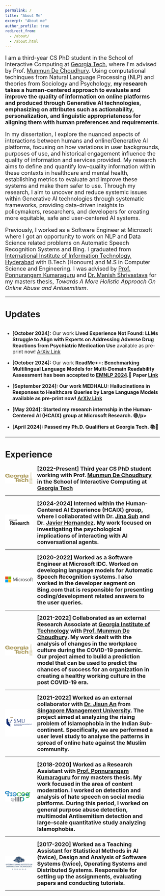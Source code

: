 ```yaml
---
permalink: /
title: "About Me"
excerpt: "About me"
author_profile: true
redirect_from: 
  - /about/
  - /about.html
---
```

<p style="font-size:large;">
I am a third-year CS PhD student in the School of Interactive Computing at <a href="https://www.gatech.edu/">Georgia Tech</a>, where I'm advised by Prof. <a href="http://www.munmund.net/">Munmun De Choudhury</a>. Using computational techinques from Natural Language Processing (NLP) and theories from Sociology and Psychology, <b>my research takes a human-centered approach to evaluate and improve the quality of information on online platforms and produced through Generative AI technologies, emphasizing on attributes such as actionability, personalization, and linguistic appropriateness for aligning them with human preferences and requirements</b>.

</p>

<p style="font-size:large;">
In my dissertation, I explore the nuanced aspects of interactions between humans and online/Generative AI platforms, focusing on how variations in user backgrounds, purposes of use, and historical engagement influence the quality of information and services provided. My research aims to define and quantify low-quality information within these contexts in healthcare and mental health, establishing metrics to evaluate and improve these systems and make them safer to use. Through my research, I aim to uncover and reduce systemic issues within Generative AI technologies through systematic frameworks, providing data-driven insights to policymakers, researchers, and developers for creating more equitable, safe and user-centered AI systems.
</p>


<p style="font-size:large;">
Previously, I worked as a Software Engineer at Microsoft where I got an opportunity to work on NLP and Data Science related problems on Automatic Speech Recognition Systems and Bing. I graduated from <a href="https://www.iiit.ac.in/">International Institute of Information Technology, Hyderabad</a> with B.Tech (Honours) and M.S in Computer Science and Engineering. I was advised by <a href="https://precog.iiit.ac.in/">Prof. Ponnurangam Kumaraguru</a> and <a href="https://www.iiit.ac.in/people/faculty/m.shrivastava/">Dr. Manish Shrivastava</a> for my masters thesis, <i>Towards A More Holistic Approach On Online Abuse and Antisemitism</i>.
</p>

------

Updates
======

<div style="overflow-y: scroll; height:350px;">
<ul>
<li><p style="font-size:medium;"><b>[October 2024]:</b> Our work <b>Lived Experience Not Found: LLMs Struggle to Align with Experts on
Addressing Adverse Drug Reactions from Psychiatric Medication Use</b> available as pre-print now! <a href="https://arxiv.org/pdf/2410.19155">ArXiv Link</a></p></li>

<li><p style="font-size:medium;"><b>[October 2024]:</b> Our work <b>ReadMe++: Benchmarking Multilingual Language Models for Multi-Domain Readability Assessment has been accepted to <a href="https://2024.emnlp.org/">EMNLP 2024</a>.🥳 Paper <a href="https://aclanthology.org/2024.emnlp-main.682.pdf">Link</a></p></li>

<li><p style="font-size:medium;"><b>[September 2024]:</b> Our work <b>MEDHALU: Hallucinations in Responses to Healthcare Queries by
Large Language Models</b> available as pre-print now! <a href="https://arxiv.org/pdf/2409.19492">ArXiv Link</a></p></li>
  
<li><p style="font-size:medium;"><b>[May 2024]:</b> Started my research internship in the Human-Centered AI (HCAIX) group at Microsoft Research. 😄/p></li>

<li><p style="font-size:medium;"><b>[April 2024]:</b> Passed my Ph.D. Qualifiers at Georgia Tech. 📚🥳 </p></li>
  
<li><p style="font-size:medium;"><b>[January 2024]:</b> Our work <b>Better to Ask in English: Cross-Lingual Evaluation of Large Language Models for Healthcare Queries</b> has been accepted to the <a href="https://www2024.thewebconf.org/">Web Conference 2024</a>.🥳 Paper <a href="https://dl.acm.org/doi/pdf/10.1145/3589334.3645643">Link</a></p></li>

<li><p style="font-size:medium;"><b>[October 2023]:</b> Our work <b>Understanding the Humans Behind Online Misinformation: An Observational Study Through the Lens of the COVID-19 Pandemic</b> available as pre-print now! <a href="https://arxiv.org/abs/2310.08483">ArXiv Link</a></p></li>

<li><p style="font-size:medium;"><b>[January 2023]:</b> Our work <b>What Makes Some Workplaces More Favorable to Remote Work? Unpacking Employee Experiences During COVID-19 Via Glassdoor</b> has been accepted at the proceedings of 15th ACM Web Science Conference (WebSci’23). <a href="https://dl.acm.org/doi/10.1145/3578503.3583602">Paper Link</a></p></li>

<li><p style="font-size:medium;"><b>[August 2022]:</b> Joined Georgia Tech as a CS PhD student :) Go Jackets!</p></li>

<li><p style="font-size:medium;"><b>[July 2021]:</b> Our work <b>“A Virus Has No Religion”: Analyzing Islamophobia on Twitter During the COVID-19 Outbreak</b> has been accepted at the proceedings of 32nd ACM Conference on Hypertext and Social Media (HT ’21). <a href="https://dl.acm.org/doi/10.1145/3465336.3475111">Paper Link</a></p></li>

<li><p style="font-size:medium;"><b>[June 2021]:</b> Invited as a speaker at the AI/ML Venture event organised by Girl Up Ahsaas. I'll be talking about getting started with academic research and opportunities in the industry.</p></li>
</ul>
</div>

------

Experience
======

<div class="row"> 
  <span style="width:20%; height:auto; display: inline-block; justify-content:center; vertical-align: middle;"><img src="/images/gt_logo.png" alt="Georgia Tech Icon" style="max-width:90%; height:auto; object-fit: contain; margin:auto;"></span>
  <span style="width:75%; height:auto; display: inline-block; vertical-align: middle;font-size:large;"><b>[2022-Present]</b> Third year CS PhD student working with Prof. <a href="http://www.munmund.net/">Munmun De Choudhury</a> in the School of Interactive Computing at <a href="https://www.gatech.edu/">Georgia Tech</a></span>
</div>

------

<div class="row"> 
  <span style="width:20%; height:auto; display: inline-block; justify-content:center; vertical-align: middle;"><img src="/images/msr_logo.jpg" alt="Microsoft Research Icon" style="max-width:90%; height:auto; object-fit: contain; margin:auto;"></span>
  <span style="width:75%; height:auto; display: inline-block; vertical-align: middle;font-size:large;"><b>[2024-2024]</b> Interned within the Human-Centered AI Experience (HCAIX) group, where I collaborated with Dr. <a href="https://www.jinasuh.com/">Jina Suh</a> and Dr. <a href="https://www.microsoft.com/en-us/research/people/javierh/">Javier Hernandez</a>. My work focused on investigating the psychological implications of interacting with AI conversational agents.</span>
</div>

------

<div class="row"> 
  <span style="width:20%; height:auto; display: inline-block; justify-content:center; vertical-align: middle;"><img src="/images/ms_logo.png" alt="Microsoft Icon" style="max-width:90%; height:auto; object-fit: contain; margin:auto;"></span>
  <span style="width:75%; height:auto; display: inline-block; vertical-align: middle;font-size:large;"><b>[2020-2022]</b> Worked as a Software Engineer at Microsoft IDC. Worked on developing language models for Automatic Speech Recognition systems. I also worked in the developer segment on Bing.com that is responsible for presenting coding/development related answers to the user queries.</span>
</div>

------

<div class="row"> 
  <span style="width:20%; height:auto; display: inline-block; justify-content:center; vertical-align: middle;"><img src="/images/gt_logo.png" alt="Georgia Tech Icon" style="max-width:90%; height:auto; object-fit: contain; margin:auto;"></span>
  <span style="width:75%; height:auto; display: inline-block; vertical-align: middle;font-size:large;"><b>[2021-2022]</b> Collaborated as an external Research Associate at <a href="https://www.gatech.edu/">Georgia Institute of Technology</a> with <a href="http://www.munmund.net/">Prof. Munmun De Choudhury</a>. My work dealt with the analysis of changes in the workplace culture during the COVID-19 pandemic. Our project aimed to build a prediction model that can be used to predict the chances of success for an organization in creating a healthy working culture in the post COVID-19 era.</span>
</div>

------

<div class="row"> 
  <span style="width:20%; height:auto; display: inline-block; justify-content:center; vertical-align: middle;"><img src="/images/smu_logo.jpeg" alt="SMU Icon" style="max-width:90%; height:auto; object-fit: contain; margin:auto;"></span>
  <span style="width:75%; height:auto; display: inline-block; vertical-align: middle;font-size:large;"><b>[2021-2022]</b> Worked as an external collaborator with <a href="https://jisun.me/">Dr. Jisun An</a> from <a href="https://www.smu.edu.sg/">Singapore Management University</a>. The project aimed at analyzing the rising problem of Islamophobia in the Indian Sub-continent. Specifically, we are performed a user level study to analyse the patterns in spread of online hate against the Muslim community.</span>
</div>

------

<div class="row"> 
  <span style="width:20%; height:auto; display: inline-block; justify-content:center; vertical-align: middle;"><img src="/images/precog_logo.png" alt="Precog Icon" style="max-width:90%; height:auto; object-fit: contain; margin:auto;"></span>
  <span style="width:75%; height:auto; display: inline-block; vertical-align: middle;font-size:large;"><b>[2018-2020]</b> Worked as a Research Assistant with <a href="https://precog.iiit.ac.in/">Prof. Ponnurangam Kumaraguru</a> for my masters thesis. My work focused in the area of content moderation. I worked on detection and analysis of hate speech on social media platforms. During this period, I worked on general purpose abuse detection, multimodal Antisemitism detection and large-scale quantitative study analyzing Islamophobia.</span>
</div>

------

<div class="row"> 
  <span style="width:20%; height:auto; display: inline-block; justify-content:center; vertical-align: middle;"><img src="/images/iiit_logo.png" alt="IIIT Hyderabad Icon" style="max-width:90%; height:auto; object-fit: contain; margin:auto;"></span>
  <span style="width:75%; height:auto; display: inline-block; vertical-align: middle;font-size:large;"><b>[2017-2020]</b> Worked as a Teaching Assistant for Statistical Methods in AI (twice), Design and Analysis of Software Systems (twice), Operating Systems and Distributed Systems. Responsible for setting up the assignments, evaluating papers and conducting tutorials.</span>
</div>

------







